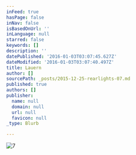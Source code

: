 ```yaml
---
inFeed: true
hasPage: false
inNav: false
isBasedOnUrl: ''
inLanguage: null
starred: false
keywords: []
description: ''
datePublished: '2016-01-03T03:07:45.627Z'
dateModified: '2016-01-03T03:07:40.497Z'
title: Lauern
author: []
sourcePath: _posts/2015-12-25-rearlights-07.md
published: true
authors: []
publisher:
  name: null
  domain: null
  url: null
  favicon: null
_type: Blurb

---
```

![7](https://s3-us-west-2.amazonaws.com/the-grid-img/p/3952761446fcf2dc0962ff603997e9b6896dd2b8.jpg)